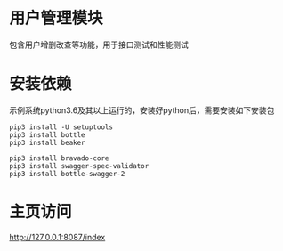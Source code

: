 # 用户管理模块
包含用户增删改查等功能，用于接口测试和性能测试

# 安装依赖
示例系统python3.6及其以上运行的，安装好python后，需要安装如下安装包

    pip3 install -U setuptools
	pip3 install bottle
	pip3 install beaker

    pip3 install bravado-core
    pip3 install swagger-spec-validator
    pip3 install bottle-swagger-2

 
# 主页访问
http://127.0.0.1:8087/index

#